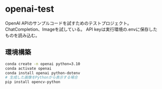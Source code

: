 # openai-test

OpenAI APIのサンプルコードを試すためのテストプロジェクト。
ChatCompletion、Imageを試している。
API keyは実行環境の.envに保存したものを読み込む。

## 環境構築

```sh
conda create -n openai python=3.10
conda activate openai
conda install openai python-dotenv
# 生成した画像をPythonから表示する場合
pip install opencv-python
```
